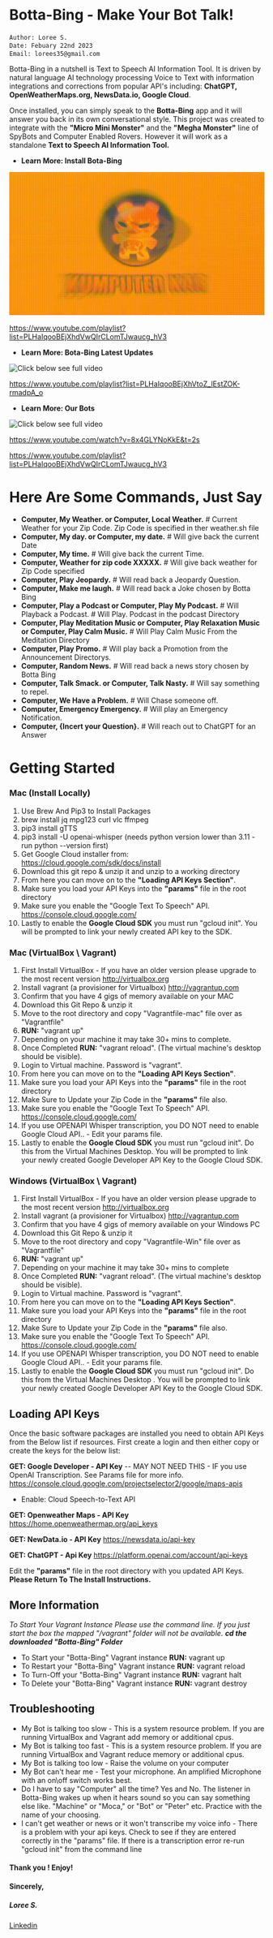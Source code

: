 
# Botta-Bing - Make Your Bot Talk!
```
Author: Loree S.
Date: Febuary 22nd 2023
Email: lorees35@gmail.com

```
Botta-Bing in a nutshell is Text to Speech AI Information Tool. It is driven by natural language AI technology processing Voice to Text with information integrations and corrections from popular API's including: **ChatGPT, OpenWeatherMaps.org, NewsData.io, Google Cloud**.

Once installed, you can simply speak to the **Botta-Bing** app and it will answer you back in its own conversational style. This project was created to integrate with the **"Micro Mini Monster"** and the **"Megha Monster"** line of SpyBots and Computer Enabled Rovers. However it will work as a standalone **Text to Speech AI Information Tool.** 

- **Learn More: Install Bota-Bing**

![Click below see full video](gif2.gif)

https://www.youtube.com/playlist?list=PLHaIqooBEjXhdVwQIrCLomTJwaucg_hV3


- **Learn More: Bota-Bing Latest Updates**


![Click below see full video](gif1.gif)


https://www.youtube.com/playlist?list=PLHaIqooBEjXhVtoZ_lEstZOK-rmadpA_o

- **Learn More: Our Bots**


![Click below see full video](gif1.gif)


https://www.youtube.com/watch?v=8x4GLYNoKkE&t=2s

https://www.youtube.com/playlist?list=PLHaIqooBEjXhdVwQIrCLomTJwaucg_hV3
# Here Are Some Commands, Just Say
- **Computer, My Weather. or Computer, Local Weather.** # Current Weather for your Zip Code. Zip Code is specified in ther weather.sh file 
- **Computer, My day. or Computer, my date.** # Will give back the current Date 
- **Computer, My time.** # Will give back the current Time.
- **Computer, Weather for zip code XXXXX.** # Will give back weather for Zip Code specified 
- **Computer, Play Jeopardy.** # Will read back a Jeopardy Question.
- **Computer, Make me laugh.** # Will read back a Joke chosen by Botta Bing
- **Computer, Play a Podcast or Computer, Play My Podcast.** # Will Playback a Podcast. # Will Play. Podcast in the podcast Directory
- **Computer, Play Meditation Music or Computer, Play Relaxation Music or Computer, Play Calm Music.** # Will Play Calm Music From the Meditation Directory
- **Computer, Play Promo.** # Will play back a Promotion from the Announcement Directorys.
- **Computer, Random News.** # Will read back a news story chosen by Botta Bing
- **Computer, Talk Smack. or Computer, Talk Nasty.** # Will say something to repel.
- **Computer, We Have a Problem.** # Will Chase someone off. 
- **Computer, Emergency Emergency.** # Will play an Emergency Notification.
- **Computer, {Incert your Question}.** # Will reach out to ChatGPT for an Answer

# Getting Started
### Mac (Install Locally)
 1. Use Brew And Pip3 to Install Packages   
 2. brew install jq mpg123 curl vlc ffmpeg
 3. pip3 install gTTS   
 4. pip3 install -U openai-whisper (needs python version lower than 3.11 - run python --version first)
 5. Get Google Cloud installer from:
    https://cloud.google.com/sdk/docs/install   
 6.  Download this git repo & unzip it
    and unzip to a working directory   
 7. From here you can move on to the **"Loading API Keys Section"**.
 8. Make sure you load your API Keys into the **"params"** file in the root directory
 9. Make sure you enable the "Google Text To Speech" API. https://console.cloud.google.com/
 10. Lastly to enable the **Google Cloud SDK** you must run "gcloud init". You will be prompted to link your newly created API key to the SDK. 
  
### Mac (VirtualBox \ Vagrant)
  1. First Install VirtualBox - If you have an older version please upgrade to the most recent version http://virtualbox.org
  2. Install vagrant (a provisioner for Virtualbox) http://vagrantup.com
  3. Confirm that you have 4 gigs of memory available on your MAC
  4. Download this Git Repo & unzip it
  5. Move to the root directory and copy "Vagrantfile-mac" file over as "Vagrantfile"
  6. **RUN:** "vagrant up"
  7. Depending on your machine it may take 30+ mins to complete.
  8. Once Completed **RUN:** "vagrant reload". (The virtual machine's desktop should be visible).
  9. Login to Virtual machine.  Password is "vagrant".
  10. From here you can move on to the **"Loading API Keys Section"**. 
 11. Make sure you load your API Keys into the **"params"** file in the root directory
 12. Make Sure to Update your Zip Code in the **"params"** file also.
 13. Make sure you enable the "Google Text To Speech" API. https://console.cloud.google.com/
 14. If you use OPENAPI Whisper transcription, you DO NOT need to enable Google Cloud API.. - Edit your params file.
 15. Lastly to enable the **Google Cloud SDK** you must run "gcloud init". Do this from the Virtual Machines Desktop. You will be prompted to link your newly created Google Developer API Key to the Google Cloud SDK.
  
### Windows (VirtualBox \ Vagrant)
  1. First Install VirtualBox - If you have an older version please upgrade to the most recent version http://virtualbox.org
  2. Install vagrant (a provisioner for Virtualbox) http://vagrantup.com
  3. Confirm that you have 4 gigs of memory available on your Windows PC
  4. Download this Git Repo & unzip it
  5. Move to the root directory and copy "Vagrantfile-Win" file over as "Vagrantfile" 
  6. **RUN:** "vagrant up"
  7. Depending on your machine it may take 30+ mins to complete
  8. Once Completed **RUN:** "vagrant reload". (The virtual machine's desktop should be visible).
  9. Login to Virtual machine.  Password is "vagrant".
  10. From here you can move on to the **"Loading API Keys Section"**.
  11. Make sure you load your API Keys into the **"params"** file in the root directory
  12. Make Sure to Update your Zip Code in the **"params"** file also.
  13. Make sure you enable the "Google Text To Speech" API. https://console.cloud.google.com/
  14. If you use OPENAPI Whisper transcription, you DO NOT need to enable Google Cloud API.. - Edit your params file.
  15. Lastly to enable the **Google Cloud SDK** you must run "gcloud init". Do this from the Virtual Machines Desktop . You will be prompted to link your newly created Google Developer API Key to the Google Cloud SDK.

## Loading API Keys
Once the basic software packages are installed you need to obtain API Keys from the Below list if resources. First create a login and then either copy or create the keys for the below list:

**GET: Google Developer - API Key**   -- MAY NOT NEED THIS - IF you use OpenAI Transcription. See Params file for more info.
https://console.cloud.google.com/projectselector2/google/maps-apis
- Enable: Cloud Speech-to-Text API

**GET: Openweather Maps - API Key**
https://home.openweathermap.org/api_keys

**GET: NewData.io - API Key**
https://newsdata.io/api-key

**GET: ChatGPT - Api Key**
https://platform.openai.com/account/api-keys

Edit the **"params"** file in the root directory with you updated API Keys.
**Please Return To The Install Instructions.**

## More Information
*To Start Your Vagrant Instance Please use the command line. If you just start the box the mapped "/vagrant" folder will not be available.* 
***cd the downloaded "Botta-Bing" Folder***
- To Start your "Botta-Bing" Vagrant instance **RUN:** vagrant up
- To Restart your "Botta-Bing" Vagrant instance **RUN:** vagrant reload 
- To Turn-Off your "Botta-Bing" Vagrant instance **RUN:** vagrant halt 
- To Delete your "Botta-Bing" Vagrant instance **RUN:** vagrant destroy

## Troubleshooting
- My Bot is talking too slow - This is a system resource problem. If you are running VirtualBox and Vagrant add memory or additional cpus. 
- My Bot is talking too fast - This is a system resource problem. If you are running VirtualBox and Vagrant reduce memory or additional cpus. 
- My Bot is talking too low - Raise the volume on your computer
- My Bot can't hear me - Test your microphone. An amplified Microphone with an on\off switch works best.
- Do I have to say "Computer" all the time? Yes and No. The listener in Botta-Bing wakes up when it hears sound so you can say something else like. "Machine" or "Moca," or "Bot" or "Peter" etc. Practice with the name of your choosing.
- I can't get weather or news or it won't transcribe my voice info - There is a problem with your api keys. Check to see if they are entered correctly in the "params" file.  If there is a transcription error re-run "gcloud init" from the command line

#### Thank you ! Enjoy!
#### Sincerely,
##### Loree S.
[Linkedin](https://www.linkedin.com/in/loree-sebastien/)
